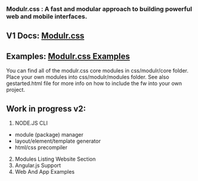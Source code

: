 
### Modulr.css : A fast and modular approach to building powerful web and mobile interfaces.
V1 Docs: [Modulr.css](https://decorator.io/modulr/) 
---

Examples: [Modulr.css Examples](https://decorator.io/modulr/templates) 
---

You can find all of the modulr.css core modules in css/modulr/core folder. 
Place your own modules into css/modulr/modules folder.
See also gestarted.html file for more info on how to include the fw into your own project.

Work in progress v2:
---
1. NODE.JS CLI
 * module (package) manager
 * layout/element/template generator
 * html/css precompiler
2. Modules Listing Website Section
3. Angular.js Support
4. Web And App Examples  
